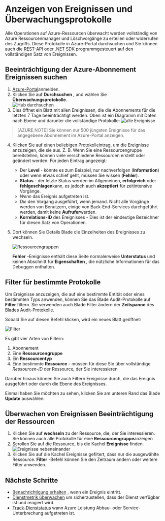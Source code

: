 <properties
    pageTitle="Anzeigen von Ereignissen und Überwachungsprotokolle"
    description="Informationen Sie zum Anzeigen aller Ereignisse, die in Azure-Abonnement auftreten."
    authors="rboucher"
    manager="carolz"
    editor=""
    services="monitoring-and-diagnostics"
    documentationCenter="monitoring-and-diagnostics"/>

<tags
    ms.service="monitoring-and-diagnostics"
    ms.workload="na"
    ms.tgt_pltfrm="na"
    ms.devlang="na"
    ms.topic="article"
    ms.date="04/28/2015"
    ms.author="robb"/>

# <a name="view-events-and-audit-logs"></a>Anzeigen von Ereignissen und Überwachungsprotokolle

Alle Operationen auf Azure-Ressourcen überwacht werden vollständig von Azure Ressourcenmanager und Löschvorgänge zu erteilen oder widerrufen des Zugriffs. Diese Protokolle in Azure-Portal durchsuchen und Sie können auch die [REST-API](https://msdn.microsoft.com/library/azure/dn931927.aspx) oder [.NET SDK](https://www.nuget.org/packages/Microsoft.Azure.Insights/) programmgesteuert auf den vollständigen Satz von Ereignissen.

## <a name="browse-the-events-impacting-your-azure-subscription"></a>Beeinträchtigung der Azure-Abonnement Ereignissen suchen

1. [Azure-Portal](https://portal.azure.com/)anmelden.
2. Klicken Sie auf **Durchsuchen** , und wählen Sie **Überwachungsprotokolle**.  
    ![Hub durchsuchen](./media/insights-debugging-with-events/Insights_Browse.png)
3. Dies öffnet ein Blatt mit allen Ereignissen, die die Abonnements für die letzten 7 Tage beeinträchtigt werden. Oben ist ein Diagramm mit Daten nach Ebene und darunter die vollständige Protokolle:  ![alle Ereignisse](./media/insights-debugging-with-events/Insights_AllEvents.png)

>[AZURE.NOTE] Sie können nur 500 jüngsten Ereignisse für das angegebene Abonnement im Azure-Portal anzeigen.

4. Klicken Sie auf einen beliebigen Protokolleintrag, um die Ereignisse anzuzeigen, die sie aus. Z. B. Wenn Sie eine Ressourcengruppe bereitstellen, können viele verschiedene Ressourcen erstellt oder geändert werden. Für jeden Eintrag angezeigt:
    * Der **Level** - könnte es zum Beispiel, nur nachverfolgen (**Information**) oder wenn etwas schief geht, müssen Sie wissen (**Fehler**).
    * **Status** - der letzte Status werden im Allgemeinen, **erfolgreich** oder **fehlgeschlagen**kann, es jedoch auch **akzeptiert** für zeitintensive Vorgänge.
    * *Wenn* das Ereignis aufgetreten ist.
    * *Die* den Vorgang ausgeführt, wenn jemand. Nicht alle Vorgänge werden von Benutzern, einige von Back-End-Services durchgeführt werden, damit keine **Aufrufer**werden.
    * **Korrelations-ID** des Ereignisses - Dies ist der eindeutige Bezeichner für diesen Satz von Operationen.

5. Dort können Sie Details Blade die Einzelheiten des Ereignisses zu wechseln.

    ![Ressourcengruppen](./media/insights-debugging-with-events/Insights_EventDetails.png)

    **Fehler** -Ereignisse enthält diese Seite normalerweise **Unterstatus** und keinen Abschnitt für **Eigenschaften** , die nützliche Informationen für das Debuggen enthalten.

## <a name="filter-to-specific-logs"></a>Filter für bestimmte Protokolle

Um Ereignisse anzuzeigen, die auf eine bestimmte Entität oder eines bestimmten Typs anwenden, können Sie das Blade Audit-Protokolle auf **Filter** filtern. Sie verwenden auch Blade Filter ändern der **Zeitspanne** des Blades Audit-Protokolle.

Sobald Sie auf diesen Befehl klicken, wird ein neues Blatt geöffnet:

![Filter](./media/insights-debugging-with-events/Insights_EventFilter.png)

Es gibt vier Arten von Filtern:

1. Abonnement
2. Eine **Ressourcengruppe**
3. Ein **Ressourcentyp**
4. Eine bestimmte **Ressource** - müssen für diese Sie über vollständige *Ressourcen-ID* der Ressource, der Sie interessieren

Darüber hinaus können Sie auch Filtern Ereignisse durch, die das Ereignis ausgeführt oder durch die Ebene des Ereignisses.

Einmal haben Sie möchten zu sehen, klicken Sie am unteren Rand das Blade **Update** auswählen.

## <a name="monitor-events-impacting-specific-resources"></a>Überwachen von Ereignissen Beeinträchtigung der Ressourcen

1. Klicken Sie auf **wechseln** zu der Ressource, die, der Sie interessieren. Sie können auch alle Protokolle für eine **Ressourcengruppe**anzeigen
2. Scrollen Sie auf die Ressource, bis die Kachel **Ereignisse** finden.  
    ![Ereignisse nebeneinander](./media/insights-debugging-with-events/Insights_EventsTile.png)
3. Klicken Sie auf die Kachel Ereignisse gefiltert, dass nur die ausgewählte Ressource. **Filter** -Befehl können Sie den Zeitraum ändern oder weitere Filter anwenden.

## <a name="next-steps"></a>Nächste Schritte

* [Benachrichtigung erhalten](insights-receive-alert-notifications.md) , wenn ein Ereignis eintritt.
* [Dienstmetrik überwachen](insights-how-to-customize-monitoring.md) um sicherzustellen, dass der Dienst verfügbar ist und reagiert wird.
* [Track-Dienststatus](insights-service-health.md) wann Azure Leistung Abbau- oder Service-Unterbrechung aufgetreten ist.  
